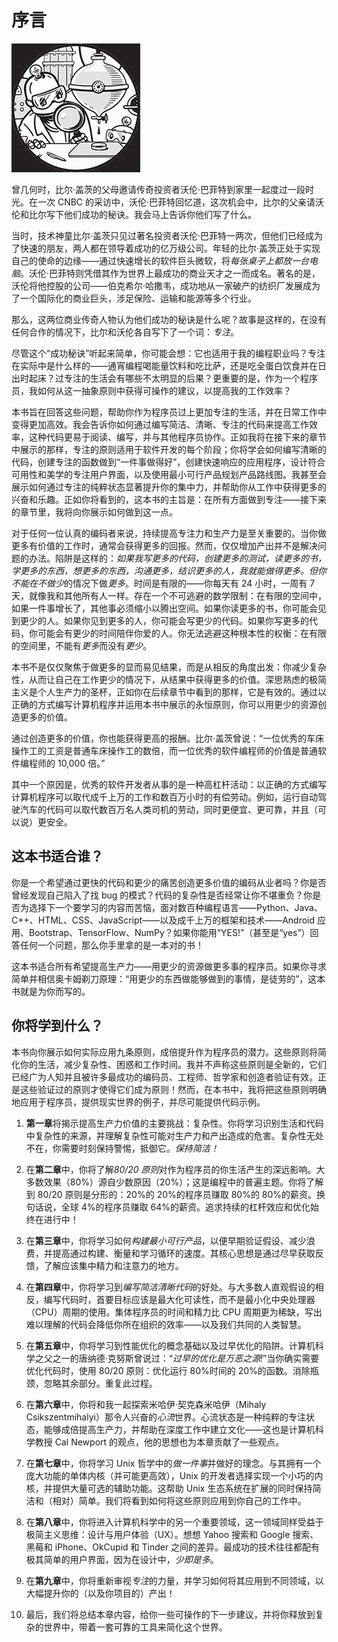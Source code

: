 # 序言

![](img/chapterart.png)

曾几何时，比尔·盖茨的父母邀请传奇投资者沃伦·巴菲特到家里一起度过一段时光。在一次 CNBC 的采访中，沃伦·巴菲特回忆道，这次机会中，比尔的父亲请沃伦和比尔写下他们成功的秘诀。我会马上告诉你他们写了什么。

当时，技术神童比尔·盖茨只见过著名投资者沃伦·巴菲特一两次，但他们已经成为了快速的朋友，两人都在领导着成功的亿万级公司。年轻的比尔·盖茨正处于实现自己的使命的边缘——通过快速增长的软件巨头微软，将*每张桌子上都放一台电脑*。沃伦·巴菲特则凭借其作为世界上最成功的商业天才之一而成名。著名的是，沃伦将他控股的公司——伯克希尔·哈撒韦，成功地从一家破产的纺织厂发展成为了一个国际化的商业巨头，涉足保险、运输和能源等多个行业。

那么，这两位商业传奇人物认为他们成功的秘诀是什么呢？故事是这样的，在没有任何合作的情况下，比尔和沃伦各自写下了一个词：*专注*。

尽管这个“成功秘诀”听起来简单，你可能会想：它也适用于我的编程职业吗？专注在实际中是什么样的——通宵编程喝能量饮料和吃比萨，还是吃全蛋白饮食并在日出时起床？过专注的生活会有哪些不太明显的后果？更重要的是，作为一个程序员，我如何从这一抽象原则中获得可操作的建议，以提高我的工作效率？

本书旨在回答这些问题，帮助你作为程序员过上更加专注的生活，并在日常工作中变得更加高效。我会告诉你如何通过编写简洁、清晰、专注的代码来提高工作效率，这种代码更易于阅读、编写，并与其他程序员协作。正如我将在接下来的章节中展示的那样，专注的原则适用于软件开发的每个阶段；你将学会如何编写清晰的代码，创建专注的函数做到“一件事做得好”，创建快速响应的应用程序，设计符合可用性和美学的专注用户界面，以及使用最小可行产品规划产品路线图。我甚至会展示如何通过专注的纯粹状态显著提升你的集中力，并帮助你从工作中获得更多的兴奋和乐趣。正如你将看到的，这本书的主旨是：在所有方面做到专注——接下来的章节里，我将向你展示如何做到这一点。

对于任何一位认真的编码者来说，持续提高专注力和生产力是至关重要的。当你做更多有价值的工作时，通常会获得更多的回报。然而，仅仅增加产出并不是解决问题的办法。陷阱是这样的：*如果我写更多的代码，创建更多的测试，读更多的书，学更多的东西，想更多的东西，沟通更多，结识更多的人，我就能做得更多。*但你不能在不做*少*的情况下做*更多*。时间是有限的——你每天有 24 小时，一周有 7 天，就像我和其他所有人一样。存在一个不可逃避的数学限制：在有限的空间中，如果一件事增长了，其他事必须缩小以腾出空间。如果你读更多的书，你可能会见到更少的人。如果你见到更多的人，你可能会写更少的代码。如果你写更多的代码，你可能会有更少的时间陪伴你爱的人。你无法逃避这种根本性的权衡：在有限的空间里，不能有*更多*而没有*更少*。

本书不是仅仅聚焦于做更多的显而易见结果，而是从相反的角度出发：你减少复杂性，从而让自己在工作更少的情况下，从结果中获得更多的价值。深思熟虑的极简主义是个人生产力的圣杯，正如你在后续章节中看到的那样，它是有效的。通过以正确的方式编写计算机程序并运用本书中展示的永恒原则，你可以用更少的资源创造更多的价值。

通过创造更多的价值，你也能获得更高的报酬。比尔·盖茨曾说：“一位优秀的车床操作工的工资是普通车床操作工的数倍，而一位优秀的软件编程师的价值是普通软件编程师的 10,000 倍。”

其中一个原因是，优秀的软件开发者从事的是一种高杠杆活动：以正确的方式编写计算机程序可以取代成千上万的工作和数百万小时的有偿劳动。例如，运行自动驾驶汽车的代码可以取代数百万名人类司机的劳动，同时更便宜、更可靠，并且（可以说）更安全。

## 这本书适合谁？

你是一个希望通过更快的代码和更少的痛苦创造更多价值的编码从业者吗？你是否曾经发现自己陷入了找 bug 的模式？代码的复杂性是否经常让你不堪重负？你是否为选择下一个要学习的内容而苦恼，面对数百种编程语言——Python、Java、C++、HTML、CSS、JavaScript——以及成千上万的框架和技术——Android 应用、Bootstrap、TensorFlow、NumPy？如果你能用“YES!”（甚至是“yes”）回答任何一个问题，那么你手里拿的是一本对的书！

这本书适合所有希望提高生产力——用更少的资源做更多事的程序员。如果你寻求简单并相信奥卡姆剃刀原理：“用更少的东西做能够做到的事情，是徒劳的”，这本书就是为你而写的。

## 你将学到什么？

本书向你展示如何实际应用九条原则，成倍提升作为程序员的潜力。这些原则将简化你的生活，减少复杂性、困惑和工作时间。我并不声称这些原则是全新的，它们已经广为人知并且被许多最成功的编码员、工程师、哲学家和创造者验证有效。正是这些验证过的原则才使得它们成为原则！然而，在本书中，我将把这些原则明确地应用于程序员，提供现实世界的例子，并尽可能提供代码示例。

1.  **第一章**将揭示提高生产力价值的主要挑战：复杂性。你将学习识别生活和代码中复杂性的来源，并理解复杂性可能对生产力和产出造成的危害。复杂性无处不在，你需要时刻保持警惕，抵御它。*保持简洁！*

1.  在**第二章**中，你将了解*80/20 原则*对作为程序员的你生活产生的深远影响。大多数效果（80%）源自少数原因（20%）；这是编程中的普遍主题。你将了解到 80/20 原则是分形的：20%的 20%的程序员赚取 80%的 80%的薪资。换句话说，全球 4%的程序员赚取 64%的薪资。追求持续的杠杆效应和优化始终在进行中！

1.  在**第三章**中，你将学习如何*构建最小可行产品*，以便早期验证假设、减少浪费，并提高通过构建、衡量和学习循环的速度。其核心思想是通过尽早获取反馈，了解应该集中精力和注意力的地方。

1.  在**第四章**中，你将学习到*编写简洁清晰代码*的好处。与大多数人直观假设的相反，编写代码时，首要目标应该是最大化可读性，而不是最小化中央处理器（CPU）周期的使用。集体程序员的时间和精力比 CPU 周期更为稀缺，写出难以理解的代码会降低你所在组织的效率——以及我们共同的人类智慧。

1.  在**第五章**中，你将学习到性能优化的概念基础以及过早优化的陷阱。计算机科学之父之一的唐纳德·克努斯曾说过：“*过早的优化是万恶之源!*”当你确实需要优化代码时，使用 80/20 原则：优化运行 80%时间的 20%的函数。消除瓶颈，忽略其余部分。重复此过程。

1.  在**第六章**中，你将和我一起探索米哈伊·契克森米哈伊（Mihaly Csikszentmihalyi）那令人兴奋的*心流*世界。心流状态是一种纯粹的专注状态，能够成倍提高生产力，并帮助在深度工作中建立文化——这也是计算机科学教授 Cal Newport 的观点，他的思想也为本章贡献了一些观点。

1.  在**第七章**中，你将学习 Unix 哲学中的*做一件事*并做好的理念。与其拥有一个庞大功能的单体内核（并可能更高效），Unix 的开发者选择实现一个小巧的内核，并提供大量可选的辅助功能。这帮助 Unix 生态系统在扩展的同时保持简洁和（相对）简单。我们将看到如何将这些原则应用到你自己的工作中。

1.  在**第八章**中，你将进入计算机科学中的另一个重要领域，这一领域同样受益于极简主义思维：设计与用户体验（UX）。想想 Yahoo 搜索和 Google 搜索、黑莓和 iPhone、OkCupid 和 Tinder 之间的差异。最成功的技术往往都配有极其简单的用户界面，因为在设计中，*少即是多*。

1.  在**第九章**中，你将重新审视*专注*的力量，并学习如何将其应用到不同领域，以大幅提升你的（以及你项目的）产出！

1.  最后，我们将总结本章内容，给你一些可操作的下一步建议，并将你释放到复杂的世界中，带着一套可靠的工具来简化这个世界。
